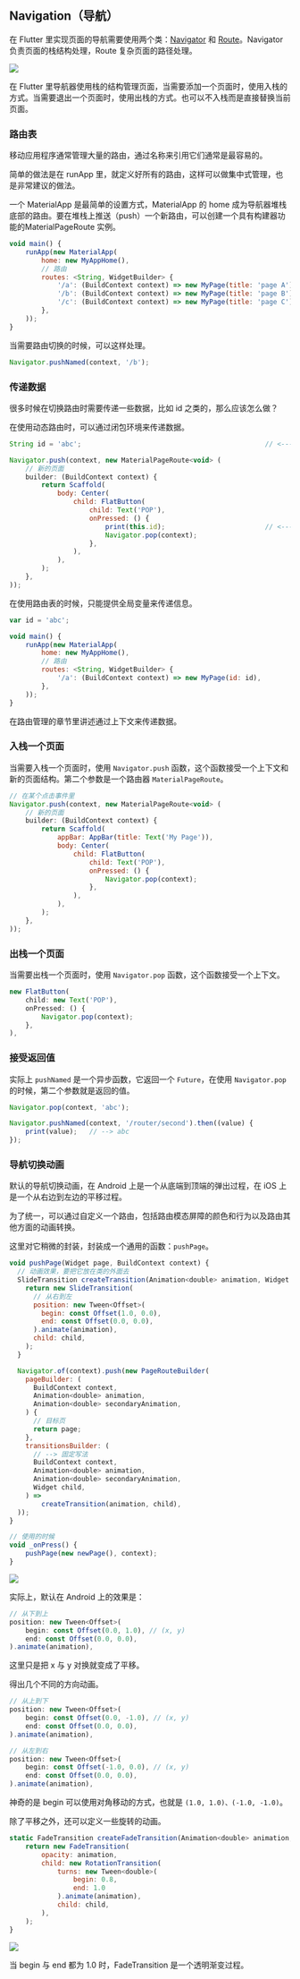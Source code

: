 
## Navigation（导航）
在 Flutter 里实现页面的导航需要使用两个类：[Navigator](https://docs.flutter.io/flutter/widgets/Navigator-class.html) 和 [Route](https://docs.flutter.io/flutter/widgets/Route-class.html)。Navigator 负责页面的栈结构处理，Route 复杂页面的路径处理。

![](/../../image/20180629133151.png)

在 Flutter 里导航器使用栈的结构管理页面，当需要添加一个页面时，使用入栈的方式。当需要退出一个页面时，使用出栈的方式。也可以不入栈而是直接替换当前页面。

### 路由表
移动应用程序通常管理大量的路由，通过名称来引用它们通常是最容易的。

简单的做法是在 runApp 里，就定义好所有的路由，这样可以做集中式管理，也是非常建议的做法。

一个 MaterialApp 是最简单的设置方式，MaterialApp 的 home 成为导航器堆栈底部的路由。要在堆栈上推送（push）一个新路由，可以创建一个具有构建器功能的MaterialPageRoute 实例。

```js
void main() {
    runApp(new MaterialApp(
        home: new MyAppHome(),
        // 路由
        routes: <String, WidgetBuilder> {
            '/a': (BuildContext context) => new MyPage(title: 'page A'),
            '/b': (BuildContext context) => new MyPage(title: 'page B'),
            '/c': (BuildContext context) => new MyPage(title: 'page C'),
        },
    ));
}
```

当需要路由切换的时候，可以这样处理。

```js
Navigator.pushNamed(context, '/b');
```

### 传递数据
很多时候在切换路由时需要传递一些数据，比如 id 之类的，那么应该怎么做？

在使用动态路由时，可以通过闭包环境来传递数据。

```js
String id = 'abc';                                              // <--- id

Navigator.push(context, new MaterialPageRoute<void> (
    // 新的页面
    builder: (BuildContext context) {
        return Scaffold(
            body: Center(
                child: FlatButton(
                    child: Text('POP'),
                    onPressed: () {
                        print(this.id);                         // <--- id
                        Navigator.pop(context);
                    },
                ),
            ),
        );
    },
));
```

在使用路由表的时候，只能提供全局变量来传递信息。

```js
var id = 'abc';

void main() {
    runApp(new MaterialApp(
        home: new MyAppHome(),
        // 路由
        routes: <String, WidgetBuilder> {
            '/a': (BuildContext context) => new MyPage(id: id),
        },
    ));
}
```

在路由管理的章节里讲述通过上下文来传递数据。

### 入栈一个页面
当需要入栈一个页面时，使用 `Navigator.push` 函数，这个函数接受一个上下文和新的页面结构。第二个参数是一个路由器 `MaterialPageRoute`。

```js
// 在某个点击事件里
Navigator.push(context, new MaterialPageRoute<void> (
    // 新的页面
    builder: (BuildContext context) {
        return Scaffold(
            appBar: AppBar(title: Text('My Page')),
            body: Center(
                child: FlatButton(
                    child: Text('POP'),
                    onPressed: () {
                        Navigator.pop(context);
                    },
                ),
            ),
        );
    },
));
```

### 出栈一个页面
当需要出栈一个页面时，使用 `Navigator.pop` 函数，这个函数接受一个上下文。

```js
new FlatButton(
    child: new Text('POP'),
    onPressed: () {
        Navigator.pop(context);
    },
),
```

### 接受返回值
实际上 `pushNamed` 是一个异步函数，它返回一个 `Future`，在使用 `Navigator.pop` 的时候，第二个参数就是返回的值。

```js
Navigator.pop(context, 'abc');

Navigator.pushNamed(context, '/router/second').then((value) {
    print(value);   // --> abc
});
```

### 导航切换动画
默认的导航切换动画，在 Android 上是一个从底端到顶端的弹出过程，在 iOS 上是一个从右边到左边的平移过程。

为了统一，可以通过自定义一个路由，包括路由模态屏障的颜色和行为以及路由其他方面的动画转换。

这里对它稍微的封装，封装成一个通用的函数：`pushPage`。

```js
void pushPage(Widget page, BuildContext context) {
  // 动画效果，要把它放在类的外面去
  SlideTransition createTransition(Animation<double> animation, Widget child) {
    return new SlideTransition(
      // 从右到左
      position: new Tween<Offset>(
        begin: const Offset(1.0, 0.0),
        end: const Offset(0.0, 0.0),
      ).animate(animation),
      child: child,
    );
  }

  Navigator.of(context).push(new PageRouteBuilder(
    pageBuilder: (
      BuildContext context,
      Animation<double> animation,
      Animation<double> secondaryAnimation,
    ) {
      // 目标页
      return page;
    },
    transitionsBuilder: (
      // --> 固定写法
      BuildContext context,
      Animation<double> animation,
      Animation<double> secondaryAnimation,
      Widget child,
    ) =>
        createTransition(animation, child),
  ));
}

// 使用的时候
void _onPress() {
    pushPage(new newPage(), context);
}
```

![](/../../image/20180629144921.gif)

实际上，默认在 Android 上的效果是：

```js
// 从下到上
position: new Tween<Offset>(
    begin: const Offset(0.0, 1.0), // (x, y)
    end: const Offset(0.0, 0.0),
).animate(animation),
```

这里只是把 x 与 y 对换就变成了平移。

得出几个不同的方向动画。

```js
// 从上到下
position: new Tween<Offset>(
    begin: const Offset(0.0, -1.0), // (x, y)
    end: const Offset(0.0, 0.0),
).animate(animation),

// 从左到右
position: new Tween<Offset>(
    begin: const Offset(-1.0, 0.0), // (x, y)
    end: const Offset(0.0, 0.0),
).animate(animation),
```

神奇的是 begin 可以使用对角移动的方式，也就是 `(1.0, 1.0)、(-1.0, -1.0)`。

除了平移之外，还可以定义一些旋转的动画。

```js
static FadeTransition createFadeTransition(Animation<double> animation, Widget child) {
    return new FadeTransition(
        opacity: animation,
        child: new RotationTransition(
            turns: new Tween<double>(
                begin: 0.8,
                end: 1.0
            ).animate(animation),
            child: child,
        ),
    );
}
```

![](/../../image/20180629151517.gif)

当 begin 与 end 都为 1.0 时，FadeTransition 是一个透明渐变过程。
